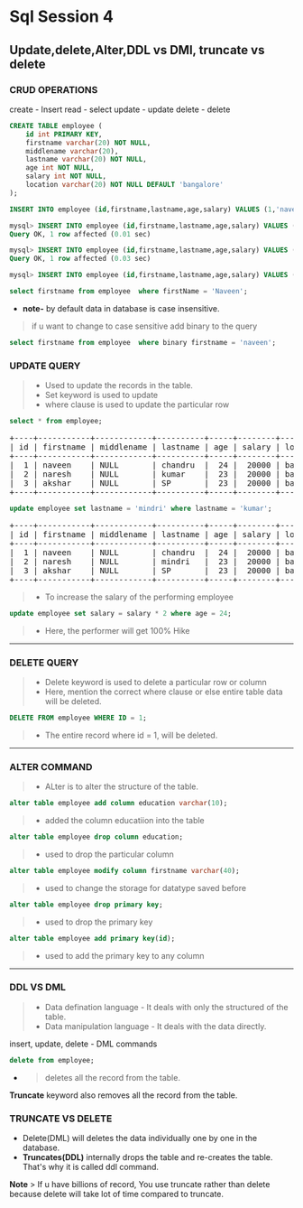 # Sql Session 4
## Update,delete,Alter,DDL vs DMl, truncate vs delete

### CRUD OPERATIONS

create - Insert
read - select
update - update
delete - delete

```sql
CREATE TABLE employee (
    id int PRIMARY KEY,
    firstname varchar(20) NOT NULL,
    middlename varchar(20),
    lastname varchar(20) NOT NULL,
    age int NOT NULL,
    salary int NOT NULL,
    location varchar(20) NOT NULL DEFAULT 'bangalore'
);

INSERT INTO employee (id,firstname,lastname,age,salary) VALUES (1,'naveen','pattai',24,20000);

mysql> INSERT INTO employee (id,firstname,lastname,age,salary) VALUES (1,'naveen','pattai',24,20000);
Query OK, 1 row affected (0.01 sec)

mysql> INSERT INTO employee (id,firstname,lastname,age,salary) VALUES (2,'naresh','kumar',23,20000);
Query OK, 1 row affected (0.03 sec)

mysql> INSERT INTO employee (id,firstname,lastname,age,salary) VALUES (3,'akshar','SP',23,20000);

select firstname from employee  where firstName = 'Naveen';
```

* **note-** by default data in database is case insensitive.
> if u want to change to case sensitive add binary to the query

```sql
select firstname from employee  where binary firstname = 'naveen';
```

 ### UPDATE QUERY
> * Used to update the records in the table.
> * Set keyword is used to update
> * where clause is used to update the particular row

```sql
select * from employee;
```
<pre>
+----+-----------+------------+----------+-----+--------+-----------+
| id | firstname | middlename | lastname | age | salary | location  |
+----+-----------+------------+----------+-----+--------+-----------+
|  1 | naveen    | NULL       | chandru  |  24 |  20000 | bangalore |
|  2 | naresh    | NULL       | kumar    |  23 |  20000 | bangalore |
|  3 | akshar    | NULL       | SP       |  23 |  20000 | bangalore |
+----+-----------+------------+----------+-----+--------+-----------+
</pre>

```sql
update employee set lastname = 'mindri' where lastname = 'kumar';
```
<pre>
+----+-----------+------------+----------+-----+--------+-----------+
| id | firstname | middlename | lastname | age | salary | location  |
+----+-----------+------------+----------+-----+--------+-----------+
|  1 | naveen    | NULL       | chandru  |  24 |  20000 | bangalore |
|  2 | naresh    | NULL       | mindri   |  23 |  20000 | bangalore |
|  3 | akshar    | NULL       | SP       |  23 |  20000 | bangalore |
+----+-----------+------------+----------+-----+--------+-----------+
</pre>
> * To increase the salary of the performing employee
```sql
update employee set salary = salary * 2 where age = 24;
```
> * Here, the performer will get 100% Hike
---
### DELETE QUERY
> * Delete keyword is used to delete a particular row or column
> * Here, mention the correct where clause or else entire table data will be deleted.
```sql
DELETE FROM employee WHERE ID = 1;
```
> * The entire record where id = 1, will be deleted.
---
### ALTER COMMAND
> * ALter is to alter the structure of the table.

```sql
alter table employee add column education varchar(10);
```
> * added the column educatiion into the table

```sql
alter table employee drop column education;
```
 > * used to drop the particular column

```sql
alter table employee modify column firstname varchar(40);
```
> * used to change the storage for datatype saved before
```sql
alter table employee drop primary key;
```
> * used to drop the primary key

```sql
alter table employee add primary key(id);
```
> * used to add the primary key to any column
---

### DDL VS DML

> * Data defination language - It deals with only the structured of the table.
> * Data manipulation language - It deals with the data directly.

insert, update, delete - DML commands

```sql
delete from employee;
```
* >deletes all the record from the table.


**Truncate** keyword also removes all the record from the table.

### TRUNCATE VS DELETE
* Delete(DML) will deletes the data individually one by one in the database.
* **Truncates(DDL)** internally drops the table and re-creates the table. That's why it is called ddl command.

**Note** > If u have billions of record, You use truncate rather than delete because delete will take lot of time compared to truncate. 




